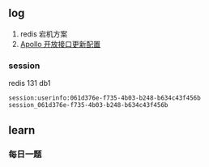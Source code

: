 ## log

1. redis 宕机方案
2. [Apollo 开放接口更新配置](https://www.apolloconfig.com/#/zh/usage/apollo-open-api-platform)



### session

redis 131 db1

```
session:userinfo:061d376e-f735-4b03-b248-b634c43f456b
session_061d376e-f735-4b03-b248-b634c43f456b
```



## learn

### 每日一题



